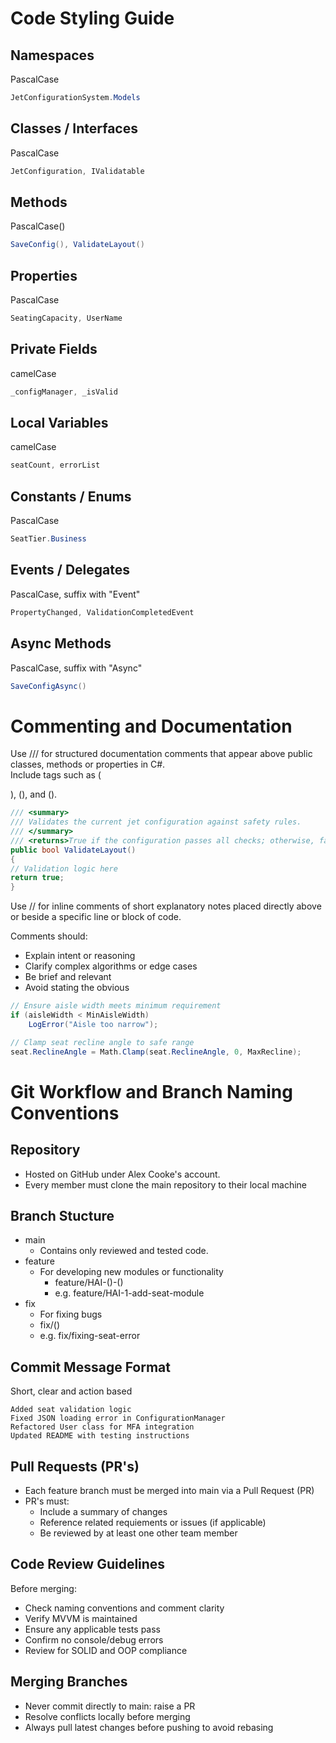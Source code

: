 # Code Styling Guide

## Namespaces

PascalCase

```C#
JetConfigurationSystem.Models
```

## Classes / Interfaces

PascalCase

```C#
JetConfiguration, IValidatable
```

## Methods

PascalCase()

```C#
SaveConfig(), ValidateLayout()
```

## Properties

PascalCase

```C#
SeatingCapacity, UserName
```

## Private Fields

camelCase

```C#
_configManager, _isValid
```

## Local Variables

camelCase

```C#
seatCount, errorList
```

## Constants / Enums

PascalCase

```C#
SeatTier.Business
```

## Events / Delegates

PascalCase, suffix with "Event"

```C#
PropertyChanged, ValidationCompletedEvent
```

## Async Methods

PascalCase, suffix with "Async"

```C#
SaveConfigAsync()
```

# Commenting and Documentation

Use /// for structured documentation comments that appear above public classes, methods or properties in C#. <br>
Include tags such as (<summary>), (<param>), and (<returns>).

```C#
/// <summary>
/// Validates the current jet configuration against safety rules.
/// </summary>
/// <returns>True if the configuration passes all checks; otherwise, false.</returns>
public bool ValidateLayout()
{
// Validation logic here
return true;
}
```

Use // for inline comments of short explanatory notes placed directly above or beside a specific line or block of code.

Comments should:

- Explain intent or reasoning
- Clarify complex algorithms or edge cases
- Be brief and relevant
- Avoid stating the obvious

```C#
// Ensure aisle width meets minimum requirement
if (aisleWidth < MinAisleWidth)
    LogError("Aisle too narrow");

// Clamp seat recline angle to safe range
seat.ReclineAngle = Math.Clamp(seat.ReclineAngle, 0, MaxRecline);

```

# Git Workflow and Branch Naming Conventions

## Repository

- Hosted on GitHub under Alex Cooke's account.
- Every member must clone the main repository to their local machine

## Branch Stucture

- main
  - Contains only reviewed and tested code.
- feature
  - For developing new modules or functionality
    - feature/HAI-(<ticket-number>)-(<ticket-name>)
    - e.g. feature/HAI-1-add-seat-module
- fix
  - For fixing bugs
  - fix/(<issue>)
  - e.g. fix/fixing-seat-error

## Commit Message Format

Short, clear and action based

```pgsql
Added seat validation logic
Fixed JSON loading error in ConfigurationManager
Refactored User class for MFA integration
Updated README with testing instructions
```

## Pull Requests (PR's)

- Each feature branch must be merged into main via a Pull Request (PR)
- PR's must:
  - Include a summary of changes
  - Reference related requiements or issues (if applicable)
  - Be reviewed by at least one other team member

## Code Review Guidelines

Before merging:

- Check naming conventions and comment clarity
- Verify MVVM is maintained
- Ensure any applicable tests pass
- Confirm no console/debug errors
- Review for SOLID and OOP compliance

## Merging Branches

- Never commit directly to main: raise a PR
- Resolve conflicts locally before merging
- Always pull latest changes before pushing to avoid rebasing
